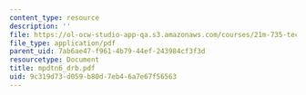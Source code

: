 ```yaml
---
content_type: resource
description: ''
file: https://ol-ocw-studio-app-qa.s3.amazonaws.com/courses/21m-735-technical-design-scenery-mechanisms-and-special-effects-spring-2004/9c319d73d059b80d7eb46a7e67f56563_mpdtn6_drb.pdf
file_type: application/pdf
parent_uid: 7ab6ae47-f961-4b79-44ef-243984cf3f3d
resourcetype: Document
title: mpdtn6_drb.pdf
uid: 9c319d73-d059-b80d-7eb4-6a7e67f56563
---
```

